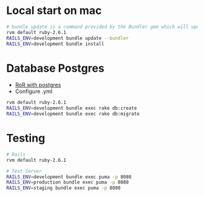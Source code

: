 # Local start on mac


```sh
# bundle update is a command provided by the Bundler gem which will update all your gem dependencies to their latest versions. Providing you have a Gemfile.lock pre-existing, running bundle install will only install the versions specified in the Gemfile.lock and will complain that you have incompatible versions:
rvm default ruby-2.6.1
RAILS_ENV=development bundle update --bundler
RAILS_ENV=development bundle install

```

# Database Postgres

- [RoR with postgres](https://www.digitalocean.com/community/tutorials/how-to-use-postgresql-with-your-ruby-on-rails-application-on-ubuntu-18-04)
- Configure .yml

```sh
rvm default ruby-2.6.1
RAILS_ENV=development bundle exec rake db:create
RAILS_ENV=development bundle exec rake db:migrate
```

# Testing
```sh
# Rails
rvm default ruby-2.6.1

# Test Server
RAILS_ENV=development bundle exec puma -p 8080
RAILS_ENV=production bundle exec puma -p 8080
RAILS_ENV=staging bundle exec puma -p 8080

```